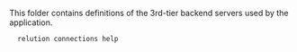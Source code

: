 This folder contains definitions of the 3rd-tier backend servers used by the application.
```bash
  relution connections help
```